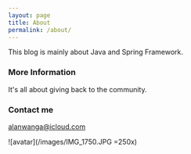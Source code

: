 ```yaml
---
layout: page
title: About
permalink: /about/
---
```


This blog is mainly about Java and Spring Framework. 

### More Information

It's all about giving back to the community.

### Contact me

[alanwanga@icloud.com](mailto:alanwanga@icloud.com)

![avatar](/images/IMG_1750.JPG =250x)

